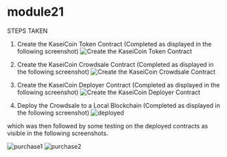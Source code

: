 # module21

STEPS TAKEN
1.  Create the KaseiCoin Token Contract
  (Completed as displayed in the following screenshot)
  ![Create the KaseiCoin Token Contract](https://user-images.githubusercontent.com/101845770/185772866-dd51c521-6a33-49ec-8430-56255985a567.png)

2. Create the KaseiCoin Crowdsale Contract 
(Completed as displayed in the following screenshot)
![Create the KaseiCoin Crowdsale Contract](https://user-images.githubusercontent.com/101845770/185772884-715ef595-10c2-47a7-b3eb-95271c4cbdd8.png)

3. Create the KaseiCoin Deployer Contract 
(Completed as displayed in the following screenshot)
![Create the KaseiCoin Deployer Contract](https://user-images.githubusercontent.com/101845770/185772897-a1acfaa6-998b-4497-aee9-11f1f462d7b1.png)

4. Deploy the Crowdsale to a Local Blockchain
(Completed as displayed in the following screenshot)
![deployed](https://user-images.githubusercontent.com/101845770/185804054-d5dfc58b-c759-467e-913b-960315947a34.png)


which was then followed by some testing on the deployed contracts as visible in the following screenshots.

![purchase1](https://user-images.githubusercontent.com/101845770/185803979-efab2b33-f490-4490-9095-788276808bf9.png)
![purchase2](https://user-images.githubusercontent.com/101845770/185803980-0b326fd6-c5a9-401d-ae29-00954435f095.png)
